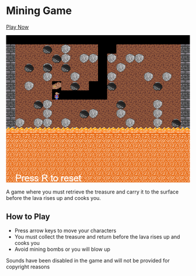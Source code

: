# Mining Game
  [Play Now](https://aftersol.github.io/mining_game)

  ![alt text](images/for_readme/demo_screenshot.png "A player trying get treasure while the lava is rising")
  
  A game where you must retrieve the treasure and carry it to the surface before the lava rises up and cooks you.
## How to Play
 - Press arrow keys to move your characters
 - You must collect the treasure and return before the lava rises up and cooks you
 - Avoid mining bombs or you will blow up

Sounds have been disabled in the game and will not be provided for copyright reasons
